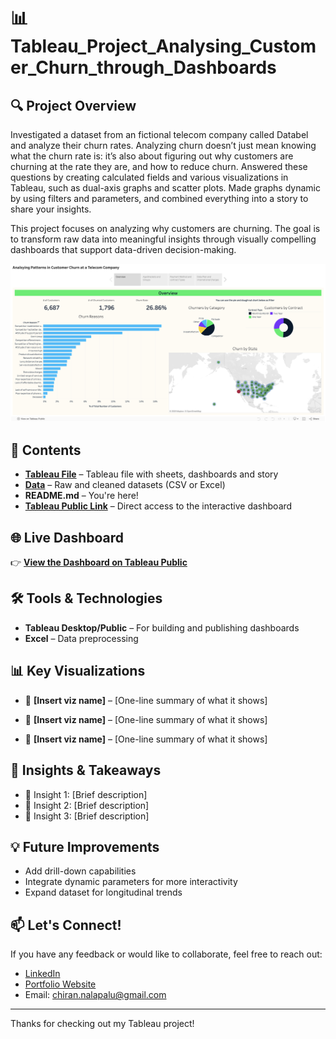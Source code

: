 # 📊 Tableau_Project_Analysing_Customer_Churn_through_Dashboards

## 🔍 Project Overview

Investigated a dataset from an fictional telecom company called Databel and analyze their churn rates. Analyzing churn doesn’t just mean knowing what the churn rate is: it’s also about figuring out why customers are churning at the rate they are, and how to reduce churn. Answered these questions by creating calculated fields and various visualizations in Tableau, such as dual-axis graphs and scatter plots. Made graphs dynamic by using filters and parameters, and combined everything into a story to share your insights.

This project focuses on analyzing why customers are churning. The goal is to transform raw data into meaningful insights through visually compelling dashboards that support data-driven decision-making.

![alt text](Screenshot.png)


## 📁 Contents

- **[Tableau File](Customer_Churn.twbx)** – Tableau file with sheets, dashboards and story
- **[Data](Databel-Data.csv)** – Raw and cleaned datasets (CSV or Excel)
- **README.md** – You're here!
- [**Tableau Public Link**](https://public.tableau.com/app/profile/chiranjeevi.nalapalu/viz/Customer_Churn_17448109441080/Summary) – Direct access to the interactive dashboard

## 🌐 Live Dashboard

👉 [**View the Dashboard on Tableau Public**](https://public.tableau.com/app/profile/chiranjeevi.nalapalu/viz/Customer_Churn_17448109441080/Summary)

## 🛠 Tools & Technologies

- **Tableau Desktop/Public** – For building and publishing dashboards
- **Excel** – Data preprocessing

## 📊 Key Visualizations

- 📍 **[Insert viz name]** – [One-line summary of what it shows]

- 📍 **[Insert viz name]** – [One-line summary of what it shows]

- 📍 **[Insert viz name]** – [One-line summary of what it shows]

## 🧠 Insights & Takeaways

- 🔹 Insight 1: [Brief description]
- 🔹 Insight 2: [Brief description]
- 🔹 Insight 3: [Brief description]

## 💡 Future Improvements

- Add drill-down capabilities
- Integrate dynamic parameters for more interactivity
- Expand dataset for longitudinal trends

## 📫 Let's Connect!

If you have any feedback or would like to collaborate, feel free to reach out:

- [LinkedIn](https://www.linkedin.com/in/nalapalu/)
- [Portfolio Website](https://www.datascienceportfol.io/nalapalu)
- Email: [chiran.nalapalu@gmail.com](chiran.nalapalu@gmail.com)

---

Thanks for checking out my Tableau project!
